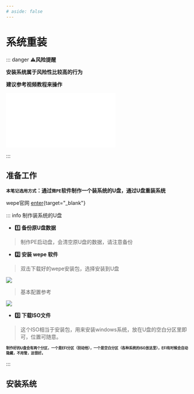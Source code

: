 ```yaml
---
# aside: false
---
```

# 系统重装

::: danger **:warning:风险提醒**

**安装系统属于风险性比较高的行为**  

**建议参考视频教程来操作**  

<iframe src="//player.bilibili.com/player.html?aid=77344372&bvid=BV1DJ411D79y&cid=132482858&p=1" scrolling="no" border="0" frameborder="no" framespacing="0" allowfullscreen="true"></iframe>

:::

## 准备工作

**`本笔记选用方式`：通过`微PE`软件制作一个装系统的U盘，通过U盘重装系统**   

wepe官网 [enter](https://www.wepe.com.cn/){target="_blank"}


::: info  制作装系统的U盘

- **:one: 备份原U盘数据**

> 制作PE启动盘，会清空原U盘的数据，请注意备份

- **:two: 安装 wepe 软件**

> 双击下载好的wepe安装包，选择安装到U盘

![](/image/202402292049.png)

> 基本配置参考

![](/image/202402292050.png)

- **:three: 下载ISO文件**

> 这个ISO相当于安装包，用来安装windows系统，放在U盘的空白分区里即可，位置可随意。

**<small><small>制作好的U盘会有两个分区，一个是EFI分区（别动他），一个是空白分区（各种系统的ISO放这里），EFI有时候会自动隐藏，不用管，这很好。</small></small>**

:::

## 安装系统